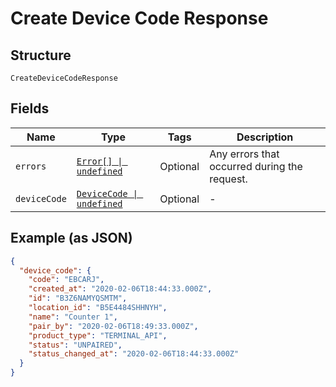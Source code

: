 
# Create Device Code Response

## Structure

`CreateDeviceCodeResponse`

## Fields

| Name | Type | Tags | Description |
|  --- | --- | --- | --- |
| `errors` | [`Error[] \| undefined`](../../doc/models/error.md) | Optional | Any errors that occurred during the request. |
| `deviceCode` | [`DeviceCode \| undefined`](../../doc/models/device-code.md) | Optional | - |

## Example (as JSON)

```json
{
  "device_code": {
    "code": "EBCARJ",
    "created_at": "2020-02-06T18:44:33.000Z",
    "id": "B3Z6NAMYQSMTM",
    "location_id": "B5E4484SHHNYH",
    "name": "Counter 1",
    "pair_by": "2020-02-06T18:49:33.000Z",
    "product_type": "TERMINAL_API",
    "status": "UNPAIRED",
    "status_changed_at": "2020-02-06T18:44:33.000Z"
  }
}
```

